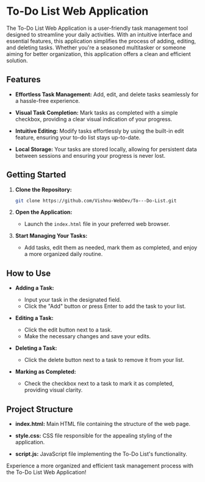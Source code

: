# To-Do List Web Application

The To-Do List Web Application is a user-friendly task management tool designed to streamline your daily activities. With an intuitive interface and essential features, this application simplifies the process of adding, editing, and deleting tasks. Whether you're a seasoned multitasker or someone aiming for better organization, this application offers a clean and efficient solution.

## Features

- **Effortless Task Management:** Add, edit, and delete tasks seamlessly for a hassle-free experience.
  
- **Visual Task Completion:** Mark tasks as completed with a simple checkbox, providing a clear visual indication of your progress.

- **Intuitive Editing:** Modify tasks effortlessly by using the built-in edit feature, ensuring your to-do list stays up-to-date.

- **Local Storage:** Your tasks are stored locally, allowing for persistent data between sessions and ensuring your progress is never lost.

## Getting Started

1. **Clone the Repository:**
   ```bash
   git clone https://github.com/Vishnu-WebDev/To---Do-List.git
   ```

2. **Open the Application:**
   - Launch the `index.html` file in your preferred web browser.

3. **Start Managing Your Tasks:**
   - Add tasks, edit them as needed, mark them as completed, and enjoy a more organized daily routine.

## How to Use

- **Adding a Task:**
  - Input your task in the designated field.
  - Click the "Add" button or press Enter to add the task to your list.

- **Editing a Task:**
  - Click the edit button next to a task.
  - Make the necessary changes and save your edits.

- **Deleting a Task:**
  - Click the delete button next to a task to remove it from your list.

- **Marking as Completed:**
  - Check the checkbox next to a task to mark it as completed, providing visual clarity.

## Project Structure

- **index.html:** Main HTML file containing the structure of the web page.

- **style.css:** CSS file responsible for the appealing styling of the application.

- **script.js:** JavaScript file implementing the To-Do List's functionality.

Experience a more organized and efficient task management process with the To-Do List Web Application!
